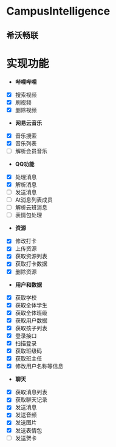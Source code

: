 # CampusIntelligence
## 希沃畅联

# 实现功能
- **哔哩哔哩**
- [x] 搜索视频
- [x] 刷视频
- [x] 删除视频 
- **网易云音乐**
- [x] 音乐搜索
- [x] 音乐列表
- [ ] 解析会员音乐
- **QQ功能**
- [x] 处理消息
- [x] 解析消息
- [ ] 发送消息
- [ ] At消息列表成员
- [ ] 解析云班消息
- [ ] 表情包处理
- **资源**
- [x] 修改打卡
- [x] 上传资源
- [x] 获取资源列表
- [x] 获取打卡数据
- [x] 删除资源
- **用户和数据**
- [x] 获取学校
- [x] 获取全体学生
- [x] 获取全体班级
- [x] 获取用户数据
- [x] 获取孩子列表
- [x] 登录接口
- [x] 扫描登录
- [x] 获取班级码
- [x] 获取班主任
- [x] 修改用户名称等信息
-  **聊天**
- [x] 获取消息列表
- [x] 获取聊天记录
- [x] 发送消息
- [x] 发送音频
- [x] 发送图片
- [x] 发送表情包
- [ ] 发送贺卡 

